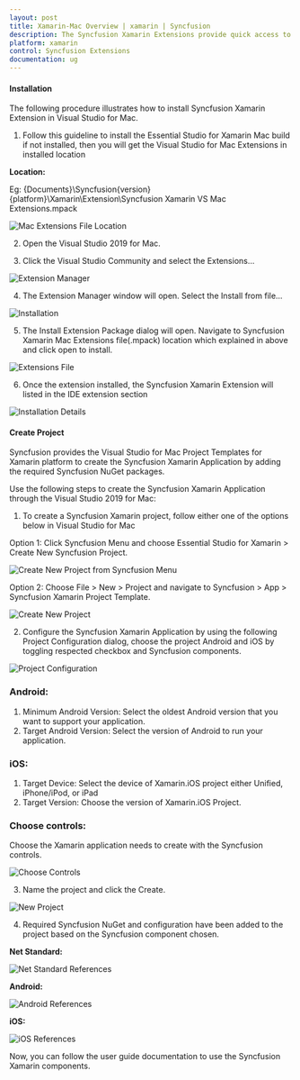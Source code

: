 ```yaml
---
layout: post
title: Xamarin-Mac Overview | xamarin | Syncfusion
description: The Syncfusion Xamarin Extensions provide quick access to create or configure the Syncfusion Xamarin projects
platform: xamarin
control: Syncfusion Extensions
documentation: ug
---
```



#### Installation

The following procedure illustrates how to install Syncfusion Xamarin Extension in Visual Studio for Mac. 

1. Follow this guideline to install the Essential Studio for Xamarin Mac build if not installed, then you will get the Visual Studio for Mac Extensions in installed location

**Location:**

 Eg: {Documents}\Syncfusion\{version}\{platform}\Xamarin\Extension\Syncfusion Xamarin VS Mac Extensions.mpack

![Mac Extensions File Location](ProjectTemplate_images/Mac_Extensions_File_Location.PNG)

2. Open the Visual Studio 2019 for Mac.

3. Click the Visual Studio Community and select the Extensions…

![Extension Manager](ProjectTemplate_images/ExtensionManager.png)

4. The Extension Manager window will open. Select the Install from file… 

![Installation](ProjectTemplate_images/Installation.png)

5. The Install Extension Package dialog will open. Navigate to Syncfusion Xamarin Mac Extensions file(.mpack) location which explained in above and click open to install.

![Extensions File](ProjectTemplate_images/ExtensionsFile.png)

6. Once the extension installed, the Syncfusion Xamarin Extension will listed in the IDE extension section

![Installation Details](ProjectTemplate_images/InstallationDetails.png)

#### Create Project

Syncfusion provides the Visual Studio for Mac Project Templates for Xamarin platform to create the Syncfusion Xamarin Application by adding the required Syncfusion NuGet packages.

Use the following steps to create the Syncfusion Xamarin Application through the Visual Studio 2019 for Mac:

1)	To create a Syncfusion Xamarin project, follow either one of the options below in Visual Studio for Mac

Option 1:
Click Syncfusion Menu and choose Essential Studio for Xamarin > Create New Syncfusion Project.

![Create New Project from Syncfusion Menu](ProjectTemplate_images/Syncfusion_Menu.PNG)

Option 2:
Choose File > New > Project and navigate to Syncfusion > App > Syncfusion Xamarin Project Template.

![Create New Project](ProjectTemplate_images/CreateNewProject.PNG)

2)	Configure the Syncfusion Xamarin Application by using the following Project Configuration dialog, choose the project Android and iOS by toggling respected checkbox and Syncfusion components.

![Project Configuration](ProjectTemplate_images/ProjectConfiguration.PNG)

### Android:

1. Minimum Android Version: Select the oldest Android version that you want to support your application.
2. Target Android Version: Select the version of Android to run your application.

### iOS:
1. Target Device: Select the device of Xamarin.iOS project either Unified, iPhone/iPod, or iPad
2. Target Version: Choose the version of Xamarin.iOS Project.      
### Choose controls:

Choose the Xamarin application needs to create with the Syncfusion controls.

![Choose Controls](ProjectTemplate_images/ChooseControls.png)

3) Name the project and click the Create.

![New Project](ProjectTemplate_images/NewProject.png)

4) Required Syncfusion NuGet and configuration have been added to the project based on the Syncfusion component chosen.

**Net Standard:**

![Net Standard References](ProjectTemplate_images/NetStandardReferences.png)

**Android:**

![Android References](ProjectTemplate_images/AndroidReferences.png)

**iOS:**

![iOS References](ProjectTemplate_images/iOSReferences.png)

Now, you can follow the user guide documentation to use the Syncfusion Xamarin components.
